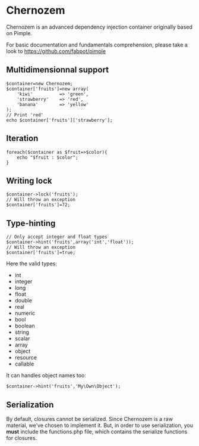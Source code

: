 Chernozem
=========

Chernozem is an advanced dependency injection container originally based on Pimple.

For basic documentation and fundamentals comprehension, please take a look to https://github.com/fabpot/pimple

Multidimensionnal support
-------------------------

    $container=new Chernozem;
    $container['fruits']=new array(
        'kiwi'          => 'green',
        'strawberry'    => 'red',
        'banana'        => 'yellow'
    );
    // Print 'red'
    echo $container['fruits']['strawberry'];

Iteration
---------

    foreach($container as $fruit=>$color){
        echo "$fruit : $color";
    }

Writing lock
------------

    $container->lock('fruits');
    // Will throw an exception
    $container['fruits']=72;

Type-hinting
------------

    // Only accept integer and float types
    $container->hint('fruits',array('int','float'));
    // Will throw an exception
    $container['fruits']=true;

Here the valid types:

- int
- integer
- long
- float
- double
- real
- numeric
- bool
- boolean
- string
- scalar
- array
- object
- resource
- callable

It can handles object names too:

    $container->hint('fruits','My\Own\Object');

Serialization
-------------

By default, closures cannot be serialized. Since Chernozem is a raw material, we've chosen to implement it. But, in order to use serialization, you __must__ include the functions.php file, which contains the serialize functions for closures. 
